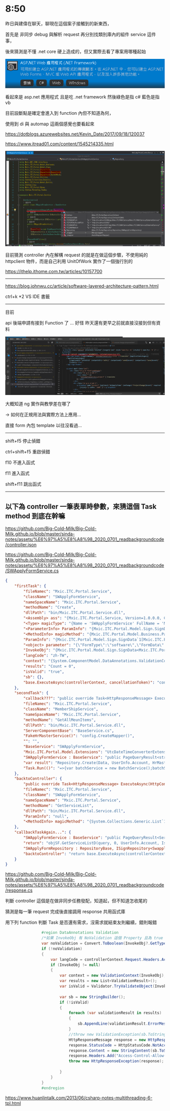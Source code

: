 # 8:50

昨日與建偉在聊天，聊現在這個案子接觸到的新東西，

首先是 非同步 debug 與解析 request 再分別找類別庫內的組件 service 這件事，

後來猜測是不懂 .net core 硬上造成的，但又實際去看了專案用哪種起始

![alt](/sinda-notes/img/wanhonframework.png)

看起來是 asp.net 應用程式 且是吃 .net framework 然後綠色是指 c# 藍色是指 vb

目前設斷點是確定會進入到 function 內但不知道為何，

使用到 di 與 automap 這兩個感覺也要看起來

<https://dotblogs.azurewebsites.net/Kevin_Date/2017/09/18/120037>

<https://www.itread01.com/content/1545214335.html>

![alt](/sinda-notes/img/beforecontrollerdoes.png)

目前猜測 controller 內在解構 request 的就是在做這個步驟，不使用純的 httpclient 物件，而是自己利用 UnitOfWork 實作了一個強行別的

<https://ithelp.ithome.com.tw/articles/10157700>

---

<https://blog.johnwu.cc/article/software-layered-architecture-pattern.html>

ctrl+k *2 VS IDE 書籤

---

目前

api 後端申請有接到 Function 了 ... 好怪 昨天還有更早之前就直接沒接到但有資料

![alt](/sinda-notes/img/formwithangular.png)

大概知道 ng 實作與教學差在哪了

 -> 如何在正規用法與實際方法上應用...

直接 form 內包 template 以往沒看過...

---

shift+f5 停止偵錯

ctrl+shift+f5 重啟偵錯

f10 不進入函式

f11 進入函式

shift+f11 跳出函式

---

## 以下為 controller 一筆表單時參數，來猜這個 Task method 到底在幹嘛

<https://github.com/Big-Cold-Milk/Big-Cold-Milk.github.io/blob/master/sinda-notes/assets/%E6%97%A5%E8%A8%98_2020_0701_readbackgroundcode/controller.json>

<https://github.com/Big-Cold-Milk/Big-Cold-Milk.github.io/blob/master/sinda-notes/assets/%E6%97%A5%E8%A8%98_2020_0701_readbackgroundcode/SWApplyFormService.cs>

```JSON
{
    "firstTask": {
        "fileNamec": "Mxic.ITC.Portal.Service",
        "className": "SWApplyFormService",
        "nameSpaceName": "Mxic.ITC.Portal.Service",
        "methodName": "Create",
        "dllPath": "bin/Mxic.ITC.Portal.Service.dll",
        "<Assembly> ass": "{Mxic.ITC.Portal.Service, Version=1.0.0.0, Culture=neutral, PublicKeyToken=null}",
        "<Type> magicType": "{Name = 'SWApplyFormService' FullName = 'Mxic.ITC.Portal.Service.SWApplyFormService'}",
        "<ParameterInfo> ParamInfo": "{Mxic.ITC.Portal.Model.Sign.SignData`1[Mxic.ITC.Portal.Model.Sign.SwapplyForm] Data}",
        "<MethodInfo> magicMethod": "{Mxic.ITC.Portal.Model.Business.PageQueryResult`1[System.String] Create(Mxic.ITC.Portal.Model.Sign.SignData`1[Mxic.ITC.Portal.Model.Sign.SwapplyForm])}",
        "ParamInfo": "{Mxic.ITC.Portal.Model.Sign.SignData`1[Mxic.ITC.Portal.Model.Sign.SwapplyForm] Data}",
        "<object> parameter": "{\"FormType\":\"software\",\"FormData\":{\"StartDate\":\"2020-06-30T16:00:00.000Z\",\"EndDate\":\"2020-09-30T16:00:00.000Z\",\"project\":\"YY_HA01\",\"ApplyType\":1,\"Description\":\"0703\",\"SoftwareForm\":[{\"Name\":\"Acute TravelBus\",\"SoftwareId\":\"F000005\",\"Peplo\":\"高先生(課3)\",\"Type\":\"免費\",\"Vendor\":\"Acute\",\"Dept\":\"MR000\",\"Price\":null,\"AdminName\":\"李先生(部3)\",\"AsseetChrildId\":\"0000\",\"ISVMType\":\"0\",\"Version\":\"1\",\"Count\":\"1\",\"AsseetId\":\"200000025742\",\"Id\":1,\"Admin\":\"00011\",\"CompanyCode\":\"22\",\"PCName\":\"P5\",\"Pleace\":\"Location2\"}]},\"SignButtonKey\":\"SignButton.Draft.Send\",\"Sign\":{\"ApplicanterEmpNO\":\"99999\",\"ApplicanterName\":\"Administrator\",\"FormType\":\"software\",\"FlowID\":0,\"RelatedMain\":\"配置子單\",\"SignFromID\":0,\"RequiredDate\":\"2020-07-14T16:00:00.000Z\",\"RequiredDesc\":\"0703\",\"FormStatus\":\"SignOff\",\"ServiceCode\":\"YY_HA01\"}}",
        "InvokeObj": "{Mxic.ITC.Portal.Model.Sign.SignData<Mxic.ITC.Portal.Model.Sign.SwapplyForm>}",
        "langCode": "zh-TW",
        "context": "{System.ComponentModel.DataAnnotations.ValidationContext}",
        "results": "Count = 0",
        "isValid": "true",
        "sb": {},
        "base.ExecuteAsync(controllerContext, cancellationToken)": "controllerContext:{System.Web.Http.Controllers.HttpControllerContext},cancellationToken:{IsCancellationRequested = false}"
    },
    "secondTask": {
        "callback???": "public override Task<HttpResponseMessage> ExecuteAsync(HttpControllerContext controllerContext, CancellationToken cancellationToken)",
        "fileNamec": "Mxic.ITC.Portal.Service",
        "className": "MemberShipService",
        "nameSpaceName": "Mxic.ITC.Portal.Service",
        "methodName": "GetAllMeunItems",
        "dllPath": "bin/Mxic.ITC.Portal.Service.dll",
        "ServerComponentBase": "BaseService.cs",
        "FakeHrMasterService()": "config.CreateMapper()",
        "": "",
        "BaseService": "SWApplyFormService",
        "Mxic.ITC.Portal.Model.Extensions": "UtcDateTimeConverterExtensions",
        "SWApplyFormService : BaseService": "public PageQueryResult<string> Create(SignData<SwapplyForm> Data)",
        "var result": "Repository.Create(Data, UserInfo.Account, HrMasterService, BPMService, new Model.Signer{CaseOfficerCosign = signer,CaseOfficerCosignBack = signerBack,});",
        "Task.Run(()": "=>{var batchService = new BatchService();batchService.FlowNotification();});"
    },
    "backtoController": {
        "public override Task<HttpResponseMessage> ExecuteAsync(HttpControllerContext controllerContext, CancellationToken cancellationToken)": "controllerContext:{System.Web.Http.Controllers.HttpControllerContext};cancellationToken:IsCancellationRequested = false;",
        "fileNamec": "Mxic.ITC.Portal.Service",
        "className": "SWApplyFormService",
        "nameSpaceName": "Mxic.ITC.Portal.Service",
        "methodName": "GetServiceList",
        "dllPath": "bin/Mxic.ITC.Portal.Service.dll",
        "ParamInfo": "null",
        "<MethodInfo> magicMethod": "{System.Collections.Generic.List`1[Mxic.Framework.Membership.MenuItem] GetAllMeunItems()}"
    },
    "callbackTaskAgain...": {
        "SWApplyFormService : BaseService": "public PageQueryResult<ServiceQuery> GetServiceList(PageQuery<int> query)",
        "return": "objSF.GetServiceListD(query, 0, UserInfo.Account, IsPortalAdm(UserInfo.Account), HrMasterService);",
        "SWApplyFormRepository : RepositoryBase, ISignRepository<SwapplyForm>": "do some Repository things",
        "backtoController": "return base.ExecuteAsync(controllerContext, cancellationToken);"
    }
}
```

<https://github.com/Big-Cold-Milk/Big-Cold-Milk.github.io/blob/master/sinda-notes/assets/%E6%97%A5%E8%A8%98_2020_0701_readbackgroundcode/response.cs>

判斷 controller 這個是在做非同步任務發配，知道起，但不知道怎收尾的

猜測是每一筆 request 完成後直接調用 response 共用函式庫

用下列 function 判斷 Task 是否還有需求，沒需求就結束友則繼續，錯則報錯

```C#
                #region DataAnnotations Validation
                /*如果 InvokeObj 有 NoValidation 這個 Property 且為 true 則不進行驗證*/
                var noValidation = Convert.ToBoolean(InvokeObj?.GetType()?.GetProperty("NoValidation")?.GetValue(InvokeObj));
                if (!noValidation)
                {
                    var langCode = controllerContext.Request.Headers.AcceptLanguage.FirstOrDefault()?.Value;
                    if (InvokeObj != null)
                    {
                        var context = new ValidationContext(InvokeObj);
                        var results = new List<ValidationResult>();
                        var isValid = Validator.TryValidateObject(InvokeObj, context, results,true);

                        var sb = new StringBuilder();
                        if (!isValid)
                        {
                            foreach (var validationResult in results)
                            {
                                sb.AppendLine(validationResult.ErrorMessage.Translate(langCode));
                            }
                            //throw new ValidationException(sb.ToString());
                            HttpResponseMessage response = new HttpResponseMessage();
                            response.StatusCode = HttpStatusCode.NotAcceptable;
                            response.Content = new StringContent(sb.ToString());
                            response.Headers.Add("Access-Control-Allow-Origin", "*");
                            throw new HttpResponseException(response);

                        }
                    }
                }
                #endregion
```

<https://www.huanlintalk.com/2013/06/csharp-notes-multithreading-6-tpl.html>
